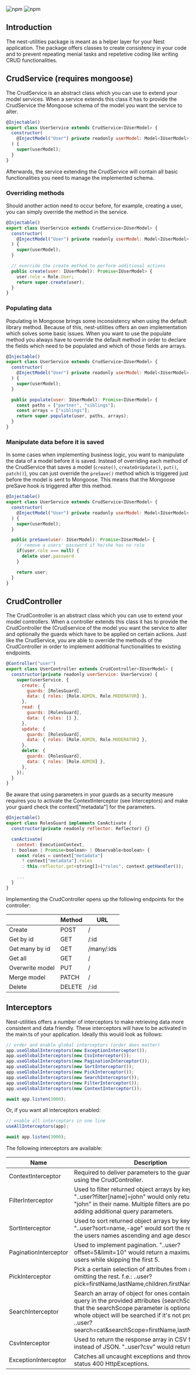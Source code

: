 ![npm](https://img.shields.io/npm/dt/nest-utilities.svg)
![npm](https://img.shields.io/npm/v/nest-utilities.svg)

## Introduction

The nest-utilities package is meant as a helper layer for your Nest application. The package offers classes to create consistency in your code and to prevent repeating menial tasks and repetetive coding like writing CRUD functionalities.

## CrudService (requires mongoose)

The CrudService is an abstract class which you can use to extend your model services. When a service extends this class it has to provide the CrudService the Mongoose schema of the model you want the service to alter.

```js
@Injectable()
export class UserService extends CrudService<IUserModel> {
  constructor(
    @InjectModel("User") private readonly userModel: Model<IUserModel>
  ) {
    super(userModel);
  }
}
```

Afterwards, the service extending the CrudService will contain all basic functionalities you need to manage the implemented schema.

### Overriding methods

Should another action need to occur before, for example, creating a user, you can simply override the method in the service.

```js
@Injectable()
export class UserService extends CrudService<IUserModel> {
  constructor(
    @InjectModel("User") private readonly userModel: Model<IUserModel>
  ) {
    super(userModel);
  }

  // override the create method to perform additional actions
  public create(user: IUserModel): Promise<IUserModel> {
    user.role = Role.User;
    return super.create(user);
  }
}
```

### Populating data

Populating in Mongoose brings some inconsistency when using the default library method. Because of this, nest-utilities offers an own implementation which solves some basic issues. When you want to use the populate method you always have to override the default method in order to declare the fields which need to be populated and which of those fields are arrays.

```js
@Injectable()
export class UserService extends CrudService<IUserModel> {
  constructor(
    @InjectModel("User") private readonly userModel: Model<IUserModel>
  ) {
    super(userModel);
  }

  public populate(user: IUserModel): Promise<IUserModel> {
    const paths = ["partner", "siblings"];
    const arrays = ["siblings"];
    return super.populate(user, paths, arrays);
  }
}
```

### Manipulate data before it is saved

In some cases when implementing business logic, you want to manipulate the data of a model before it is saved. Instead of overriding each method of the CrudService that saves a model (`create()`, `createOrUpdate()`, `put()`, `patch()`), you can just override the `preSave()` method which is triggered just before the model is sent to Mongoose. This means that the Mongoose preSave hook is triggered after this method.

```js
@Injectable()
export class UserService extends CrudService<IUserModel> {
  constructor(
    @InjectModel("User") private readonly userModel: Model<IUserModel>
  ) {
    super(userModel);
  }

  public preSave(user: IUserModel): Promise<IUserModel> {
    // remove a users' password if he/she has no role
    if(user.role === null) {
      delete user.password
    }

    return user;
  }
}
```

## CrudController

The CrudController is an abstract class which you can use to extend your model controllers. When a controller extends this class it has to provide the CrudController the (Crud)service of the model you want the service to alter and optionally the guards which have to be applied on certain actions. Just like the CrudService, you are able to override the methods of the CrudController in order to implement additional functionalities to existing endpoints.

```js
@Controller("user")
export class UserController extends CrudController<IUserModel> {
  constructor(private readonly userService: UserService) {
    super(userService, {
      create: {
        guards: [RolesGuard],
        data: { roles: [Role.ADMIN, Role.MODERATOR] },
      },
      read: {
        guards: [RolesGuard],
        data: { roles: [] },
      },
      update: {
        guards: [RolesGuard],
        data: { roles: [Role.ADMIN, Role.MODERATOR] },
      },
      delete: {
        guards: [RolesGuard],
        data: { roles: [Role.ADMIN] },
      },
    });
  }
}
```

Be aware that using parameters in your guards as a security measure requires you to activate the ContextInterceptor (see Interceptors) and make your guard check the context["metadata"] for the parameters.

```js
@Injectable()
export class RolesGuard implements CanActivate {
  constructor(private readonly reflector: Reflector) {}

  canActivate(
    context: ExecutionContext,
  ): boolean | Promise<boolean> | Observable<boolean> {
    const roles = context["metadata"]
      ? context["metadata"].roles
      : this.reflector.get<string[]>("roles", context.getHandler());

    ...
  }
}
```

Implementing the CrudController opens up the following endpoints for the controller:

|                 | Method | URL        |
| --------------- | ------ | ---------- |
| Create          | POST   | /          |
| Get by id       | GET    | /:id       |
| Get many by id  | GET    | /many/:ids |
| Get all         | GET    | /          |
| Overwrite model | PUT    | /          |
| Merge model     | PATCH  | /          |
| Delete          | DELETE | /:id       |

## Interceptors

Nest-utilities offers a number of interceptors to make retrieving data more consistent and data friendly. These interceptors will have to be activated in the main.ts of your application. Ideally this would look as follows:

```js
// order and enable global interceptors (order does matter)
app.useGlobalInterceptors(new ExceptionInterceptor());
app.useGlobalInterceptors(new CsvInterceptor());
app.useGlobalInterceptors(new PaginationInterceptor());
app.useGlobalInterceptors(new SortInterceptor());
app.useGlobalInterceptors(new PickInterceptor());
app.useGlobalInterceptors(new SearchInterceptor());
app.useGlobalInterceptors(new FilterInterceptor());
app.useGlobalInterceptors(new ContextInterceptor());

await app.listen(3000);
```

Or, if you want all interceptors enabled:

```js
// enable all interceptors in one line
useAllInterceptors(app);

await app.listen(3000);
```

The following interceptors are available:

| Name                  | Description                                                                                                                                                                                                                                                                             |
| --------------------- | --------------------------------------------------------------------------------------------------------------------------------------------------------------------------------------------------------------------------------------------------------------------------------------- |
| ContextInterceptor    | Required to deliver parameters to the guards when using the CrudController.                                                                                                                                                                                                             |
| FilterInterceptor     | Used to filter returned object arrays by key values. "..user?filter[name]=john" would only return users with "john" in their name. Multiple filters are possible by adding additional query parameters.                                                                                 |
| SortInterceptor       | Used to sort returned object arrays by key values. "..user?sort=name,-age" would sort the response on the users names ascending and age descending.                                                                                                                                     |
| PaginationInterceptor | Used to implement pagination. "..user?offset=5&limit=10" would return a maximum of 10 users while skipping the first 5.                                                                                                                                                                 |
| PickInterceptor       | Pick a certain selection of attributes from a response omitting the rest. f.e.: ..user?pick=firstName,lastName,children.firstName                                                                                                                                                       |
| SearchInterceptor     | Search an array of object for ones containing the given query in the provided attributes (searchScope). Note that the searchScope parameter is optional and that the whole object will be searched if it's not provided. f.e.: ..user?search=cat&searchScope=firstName,lastName,address |
| CsvInterceptor        | Used to return the response array in CSV format instead of JSON. "..user?csv" would return a CSV.                                                                                                                                                                                       |
| ExceptionInterceptor  | Catches all uncaught exceptions and throws them as status 400 HttpExceptions.                                                                                                                                                                                                           |
